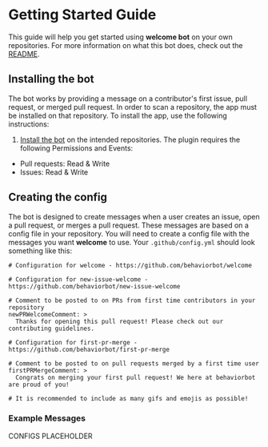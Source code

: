 # Getting Started Guide

This guide will help you get started using **welcome bot** on your own
repositories. For more information on what this bot does, check out the
[README](../README.md).

## Installing the bot

The bot works by providing a message on a contributor's first issue, pull
request, or merged pull request. In order to scan a repository, the app must be
installed on that repository. To install the app, use the following
instructions:

1. [Install the bot](https://github.com/apps/welcome) on the intended
   repositories. The plugin requires the following Permissions and Events:

- Pull requests: Read & Write
- Issues: Read & Write

## Creating the config

The bot is designed to create messages when a user creates an issue, open a pull
request, or merges a pull request. These messages are based on a config file in
your repository. You will need to create a config file with the messages you
want **welcome** to use. Your `.github/config.yml` should look something like
this:

```
# Configuration for welcome - https://github.com/behaviorbot/welcome

# Configuration for new-issue-welcome - https://github.com/behaviorbot/new-issue-welcome

# Comment to be posted to on PRs from first time contributors in your repository
newPRWelcomeComment: >
  Thanks for opening this pull request! Please check out our contributing guidelines.

# Configuration for first-pr-merge - https://github.com/behaviorbot/first-pr-merge

# Comment to be posted to on pull requests merged by a first time user
firstPRMergeComment: >
  Congrats on merging your first pull request! We here at behaviorbot are proud of you!

# It is recommended to include as many gifs and emojis as possible!
```

### Example Messages

CONFIGS PLACEHOLDER
